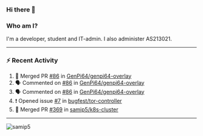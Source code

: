 ### Hi there 👋

### Who am I?
I'm a developer, student and IT-admin. I also administer AS213021.

---
### :zap: Recent Activity
<!--START_SECTION:activity-->
1. 🎉 Merged PR [#86](https://github.com/GenPi64/genpi64-overlay/pull/86) in [GenPi64/genpi64-overlay](https://github.com/GenPi64/genpi64-overlay)
2. 🗣 Commented on [#86](https://github.com/GenPi64/genpi64-overlay/issues/86) in [GenPi64/genpi64-overlay](https://github.com/GenPi64/genpi64-overlay)
3. 🗣 Commented on [#86](https://github.com/GenPi64/genpi64-overlay/issues/86) in [GenPi64/genpi64-overlay](https://github.com/GenPi64/genpi64-overlay)
4. ❗️ Opened issue [#7](https://github.com/bugfest/tor-controller/issues/7) in [bugfest/tor-controller](https://github.com/bugfest/tor-controller)
5. 🎉 Merged PR [#369](https://github.com/samip5/k8s-cluster/pull/369) in [samip5/k8s-cluster](https://github.com/samip5/k8s-cluster)
<!--END_SECTION:activity-->
---

<img align="center" src="https://github-readme-stats.vercel.app/api?username=samip5&show_icons=true" alt="samip5" />
